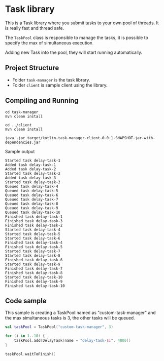 # Task library

This is a Task library where you submit tasks to your own pool of threads.
It is really fast and thread safe.

The `TaskPool` class is responsible to manage the tasks, it is possible to specify the max of simultaneous execution.

Adding new Task into the pool, they will start running automatically.

## Project Structure

- Folder `task-manager` is the task library.
- Folder `client` is sample client using the library.

## Compiling and Running

```
cd task-manager
mvn clean install

cd ../client
mvn clean install

java -jar target/kotlin-task-manager-client-0.0.1-SNAPSHOT-jar-with-dependencies.jar
```

Sample output

```log
Started task delay-task-1
Added task delay-task-1
Added task delay-task-2
Started task delay-task-2
Added task delay-task-3
Started task delay-task-3
Queued task delay-task-4
Queued task delay-task-5
Queued task delay-task-6
Queued task delay-task-7
Queued task delay-task-8
Queued task delay-task-9
Queued task delay-task-10
Finished task delay-task-1
Finished task delay-task-3
Finished task delay-task-2
Started task delay-task-4
Started task delay-task-5
Started task delay-task-6
Finished task delay-task-4
Finished task delay-task-5
Started task delay-task-7
Started task delay-task-8
Finished task delay-task-6
Started task delay-task-9
Finished task delay-task-7
Finished task delay-task-8
Started task delay-task-10
Finished task delay-task-9
Finished task delay-task-10
```

## Code sample

This sample is creating a TaskPool named as "custom-task-manager" and the max simultaneous tasks is 3, the other tasks will be queued.

```kotlin
val taskPool = TaskPool("custom-task-manager", 3)

for (i in 1..10) {
    taskPool.add(DelayTask(name = "delay-task-$i", 4000))
}

taskPool.waitToFinish()
```


